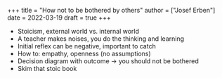 +++
title = "How not to be bothered by others"
author = ["Josef Erben"]
date = 2022-03-19
draft = true
+++

-   Stoicism, external world vs. internal world
-   A teacher makes noises, you do the thinking and learning
-   Initial reflex can be negative, important to catch
-   How to: empathy, openness (no assumptions)
-   Decision diagram with outcome -&gt; you should not be bothered
-   Skim that stoic book
